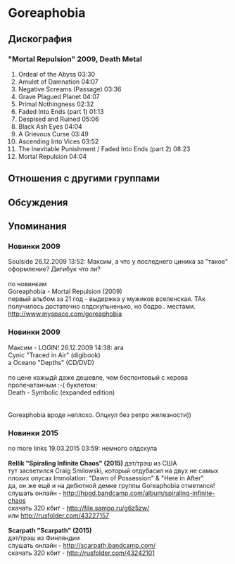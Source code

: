 # Goreaphobia



## Дискография

### "Mortal Repulsion" 2009, Death Metal

1. Ordeal of the Abyss  03:30  
2. Amulet of Damnation  04:07  
3. Negative Screams (Passage)  03:36  
4. Grave Plagued Planet  04:07    
5. Primal Nothingness  02:32   
6. Faded Into Ends (part 1)  01:13    
7. Despised and Ruined  05:06    
8. Black Ash Eyes  04:04  
9. A Grievous Curse  03:49  
10. Ascending Into Vices  03:52  
11. The Inevitable Punishment / Faded Into Ends (part 2)  08:23 
12. Mortal Repulsion  04:04 


## Отношения с другими группами


## Обсуждения


## Упоминания

### Новинки 2009

Soulside 26.12.2009 13:52:
Максим, а что у последнего циника за "такое" оформление? Дигибук что ли?<BR><BR>по новинкам<BR>Goreaphobia - Mortal Repulsion (2009)<BR>первый альбом за 21 год - выдержка у мужиков вселенская. ТАк получилось достаточно олдскульненько, но бодро.. местами.<BR><A HREF="http://www.myspace.com/goreaphobia" TARGET="_blank">http://www.myspace.com/goreaphobia</A>

### Новинки 2009

Максим - LOGIN! 26.12.2009 14:38:
ага<BR>Cynic "Traced in Air" (digibook)<BR>а Oceano "Depths" (CD/DVD)<BR><BR>по цене кажыдй даже дешевле, чем беспонтовый с херова пропечатанным :-( буклетом:<BR>Death - Symbolic (expanded edition)<BR><BR><BR>Goreaphobia вроде неплохо. Олцкул без ретро железности))

### Новинки 2015

no more links 19.03.2015 03:59:
немного олдскула<BR><BR><B>Rellik "Spiraling Infinite Chaos" (2015)</B> дэт/трэш из США<BR>тут засветился Craig Smilowski, который отдубасил на двух не самых плохих опусах Immolation: "Dawn of Possession" & "Here in After"<BR>да, он же ещё и на дебютной демке группы Goreaphobia отметился!<BR>слушать онлайн - <A HREF="http://hpgd.bandcamp.com/album/spiraling-infinite-chaos" TARGET="_blank">http://hpgd.bandcamp.com/album/spiraling-infinite-chaos</A><BR>скачать 320 кбит - <A HREF="http://file.sampo.ru/g6z5zw/" TARGET="_blank">http://file.sampo.ru/g6z5zw/</A><BR>или <A HREF="http://rusfolder.com/43227157" TARGET="_blank">http://rusfolder.com/43227157</A><BR><BR><B>Scarpath "Scarpath" (2015)</B><BR>дэт/трэш из Финляндии<BR>слушать онлайн - <A HREF="http://scarpath.bandcamp.com/" TARGET="_blank">http://scarpath.bandcamp.com/</A><BR>скачать 320 кбит - <A HREF="http://rusfolder.com/43242101" TARGET="_blank">http://rusfolder.com/43242101</A>

